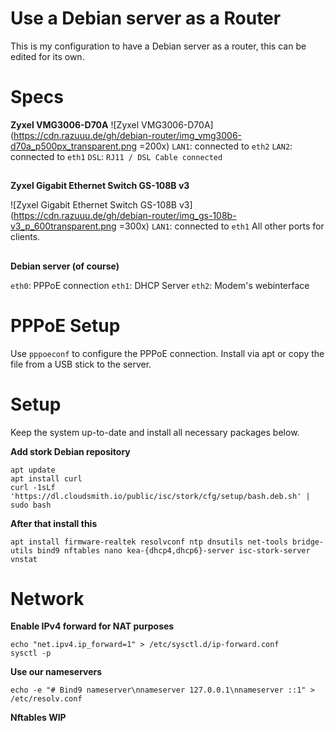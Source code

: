 # Use a Debian server as a Router

This is my configuration to have a Debian server as a router, this can be edited for its own.

# Specs
**Zyxel VMG3006-D70A**
![Zyxel VMG3006-D70A](https://cdn.razuuu.de/gh/debian-router/img_vmg3006-d70a_p500px_transparent.png =200x)
`LAN1`: connected to `eth2`
`LAN2`: connected to `eth1`
`DSL`: `RJ11 / DSL Cable connected` 

##
**Zyxel Gigabit Ethernet Switch GS-108B v3**

![Zyxel Gigabit Ethernet Switch GS-108B v3](https://cdn.razuuu.de/gh/debian-router/img_gs-108b-v3_p_600transparent.png =300x)
`LAN1`: connected to `eth1`
All other ports for clients.

##

**Debian server (of course)**

`eth0`: PPPoE connection
`eth1`: DHCP Server
`eth2`: Modem's webinterface

# PPPoE Setup
Use `pppoeconf` to configure the PPPoE connection.
Install via apt or copy the file from a USB stick to the server.

# Setup
Keep the system up-to-date and install all necessary packages below.

**Add stork Debian repository**
```
apt update
apt install curl
curl -1sLf 'https://dl.cloudsmith.io/public/isc/stork/cfg/setup/bash.deb.sh' | sudo bash
```

**After that install this**

```
apt install firmware-realtek resolvconf ntp dnsutils net-tools bridge-utils bind9 nftables nano kea-{dhcp4,dhcp6}-server isc-stork-server vnstat
```

# Network

**Enable IPv4 forward for NAT purposes**
```
echo "net.ipv4.ip_forward=1" > /etc/sysctl.d/ip-forward.conf
sysctl -p
```

**Use our nameservers**
```
echo -e "# Bind9 nameserver\nnameserver 127.0.0.1\nnameserver ::1" > /etc/resolv.conf
```

**Nftables WIP**



